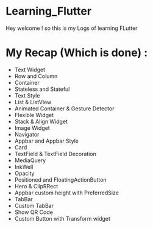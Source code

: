 # Learning_Flutter
Hey welcome ! so this is my Logs of learning FLutter
# My Recap (Which is done) :
- Text Widget
- Row and Column
- Container
- Stateless and Stateful
- Text Style
- List & ListView
- Animated Container & Gesture Detector
- Flexible Widget
- Stack & Align Widget
- Image Widget
- Navigator
- Appbar and Appbar Style
- Card
- TextField & TextField Decoration
- MediaQuery
- InkWell
- Opacity
- Positioned and FloatingActionButton
- Hero & ClipRRect
- Appbar custom height with PreferredSize
- TabBar
- Custom TabBar 
- Show QR Code
- Custom Button with Transform widget
